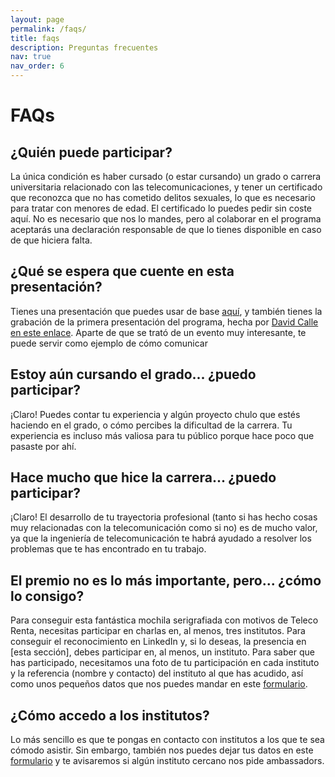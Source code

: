```yaml
---
layout: page
permalink: /faqs/
title: faqs
description: Preguntas frecuentes
nav: true
nav_order: 6
---
```


# FAQs
## ¿Quién puede participar?
La única condición es haber cursado (o estar cursando) un grado o carrera universitaria relacionado con las telecomunicaciones, y tener un certificado que reconozca que no has cometido delitos sexuales, lo que es necesario para tratar con menores de edad.
El certificado lo puedes pedir sin coste aquí. No es necesario que nos lo mandes, pero al colaborar en el programa aceptarás una declaración responsable de que lo tienes disponible en caso de que hiciera falta.

## ¿Qué se espera que cuente en esta presentación?
Tienes una presentación que puedes usar de base [aquí](...), y también tienes la grabación de la primera presentación del programa, hecha por [David Calle](...) [en este enlace](...). Aparte de que se trató de un evento muy interesante, te puede servir como ejemplo de cómo comunicar 

## Estoy aún cursando el grado... ¿puedo participar?
¡Claro! Puedes contar tu experiencia y algún proyecto chulo que estés haciendo en el grado, o cómo percibes la dificultad de la carrera. Tu experiencia es incluso más valiosa para tu público porque hace poco que pasaste por ahí.

## Hace mucho que hice la carrera... ¿puedo participar?
¡Claro! El desarrollo de tu trayectoria profesional (tanto si has hecho cosas muy relacionadas con la telecomunicación como si no) es de mucho valor, ya que la ingeniería de telecomunicación te habrá ayudado a resolver los problemas que te has encontrado en tu trabajo.

## El premio no es lo más importante, pero... ¿cómo lo consigo?
Para conseguir esta fantástica mochila serigrafiada con motivos de Teleco Renta, necesitas participar en charlas en, al menos, tres institutos. Para conseguir el reconocimiento en LinkedIn y, si lo deseas, la presencia en [esta sección], debes participar en, al menos, un instituto.
Para saber que has participado, necesitamos una foto de tu participación en cada instituto y la referencia (nombre y contacto) del instituto al que has acudido, así como unos pequeños datos que nos puedes mandar en este [formulario](https://forms.gle/9Myo4pTmsiHUv26K8).

## ¿Cómo accedo a los institutos?
Lo más sencillo es que te pongas en contacto con institutos a los que te sea cómodo asistir. Sin embargo, también nos puedes dejar tus datos en este [formulario](...) y te avisaremos si algún instituto cercano nos pide ambassadors.